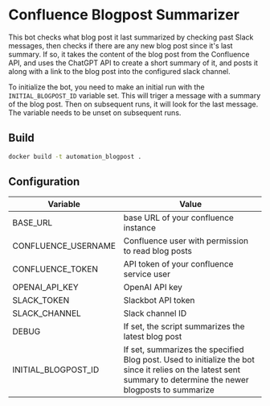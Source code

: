 # Confluence Blogpost Summarizer

This bot checks what blog post it last summarized by checking past Slack messages, then checks if there are any new blog post since it's last summary. If so, it takes the content of the blog post from the Confluence API, and uses the ChatGPT API to create a short summary of it, and posts it along with a link to the blog post into the configured slack channel.

To initialize the bot, you need to make an initial run with the `INITIAL_BLOGPOST_ID` variable set. This will triger a message with a summary of the blog post. Then on subsequent runs, it will look for the last message. The variable needs to be unset on subsequent runs.

## Build

```bash
docker build -t automation_blogpost .
```

## Configuration

| Variable            | Value                                                                                                                                                           |
| ------------------- | --------------------------------------------------------------------------------------------------------------------------------------------------------------- |
| BASE_URL            | base URL of your confluence instance                                                                                                                            |
| CONFLUENCE_USERNAME | Confluence user with permission to read blog posts                                                                                                              |
| CONFLUENCE_TOKEN    | API token of your confluence service user                                                                                                                       |
| OPENAI_API_KEY      | OpenAI API key                                                                                                                                                  |
| SLACK_TOKEN         | Slackbot API token                                                                                                                                              |
| SLACK_CHANNEL       | Slack channel ID                                                                                                                                                |
| DEBUG               | If set, the script summarizes the latest blog post                                                                                                              |
| INITIAL_BLOGPOST_ID | If set, summarizes the specified Blog post. Used to initialize the bot since it relies on the latest sent summary to determine the newer blogposts to summarize |
